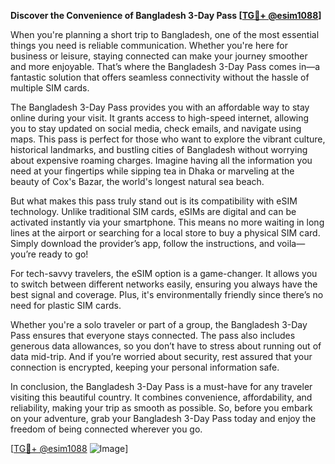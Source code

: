 **Discover the Convenience of Bangladesh 3-Day Pass [[TG💪+ @esim1088](https://t.me/s/esim1088)]**

When you're planning a short trip to Bangladesh, one of the most essential things you need is reliable communication. Whether you're here for business or leisure, staying connected can make your journey smoother and more enjoyable. That’s where the Bangladesh 3-Day Pass comes in—a fantastic solution that offers seamless connectivity without the hassle of multiple SIM cards.

The Bangladesh 3-Day Pass provides you with an affordable way to stay online during your visit. It grants access to high-speed internet, allowing you to stay updated on social media, check emails, and navigate using maps. This pass is perfect for those who want to explore the vibrant culture, historical landmarks, and bustling cities of Bangladesh without worrying about expensive roaming charges. Imagine having all the information you need at your fingertips while sipping tea in Dhaka or marveling at the beauty of Cox's Bazar, the world's longest natural sea beach.

But what makes this pass truly stand out is its compatibility with eSIM technology. Unlike traditional SIM cards, eSIMs are digital and can be activated instantly via your smartphone. This means no more waiting in long lines at the airport or searching for a local store to buy a physical SIM card. Simply download the provider’s app, follow the instructions, and voila—you’re ready to go! 

For tech-savvy travelers, the eSIM option is a game-changer. It allows you to switch between different networks easily, ensuring you always have the best signal and coverage. Plus, it's environmentally friendly since there’s no need for plastic SIM cards. 

Whether you're a solo traveler or part of a group, the Bangladesh 3-Day Pass ensures that everyone stays connected. The pass also includes generous data allowances, so you don’t have to stress about running out of data mid-trip. And if you’re worried about security, rest assured that your connection is encrypted, keeping your personal information safe.

In conclusion, the Bangladesh 3-Day Pass is a must-have for any traveler visiting this beautiful country. It combines convenience, affordability, and reliability, making your trip as smooth as possible. So, before you embark on your adventure, grab your Bangladesh 3-Day Pass today and enjoy the freedom of being connected wherever you go.

[[TG💪+ @esim1088](https://t.me/s/esim1088) ![Image](https://i.postimg.cc/Y0z9fWf4/image.png)]